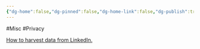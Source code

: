 ```yaml
---
{"dg-home":false,"dg-pinned":false,"dg-home-link":false,"dg-publish":true,"tags":["dgblip"],"created-date":"2019-09-17T00:00:00","disabled rules":["yaml-title","yaml-title-alias","file-name-heading"],"title":"philipp @ 2019-09-17","dg-permalink":"2019/09/17/linkedin-leaks/","updated-date":"2025-04-30T22:27:35","dg-path":"blips/2019-09-17-linkedin-leaks.md","permalink":"/2019/09/17/linkedin-leaks/","dgPassFrontmatter":true}
---
```



#Misc #Privacy

[How to harvest data from LinkedIn.](http://cloudinvent.com/blog/harvesting-linkedin-data-for-fun-profit/)



